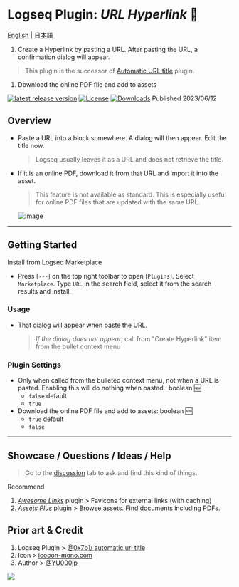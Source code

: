 # Logseq Plugin: *URL Hyperlink* 🔗

[English](https://github.com/YU000jp/logseq-plugin-confirmation-hyperlink) | [日本語](https://github.com/YU000jp/logseq-plugin-confirmation-hyperlink/blob/main/readme.ja.md)

1. Create a Hyperlink by pasting a URL. After pasting the URL, a confirmation dialog will appear.
  > This plugin is the successor of [Automatic URL title](https://github.com/0x7b1/logseq-plugin-automatic-url-title) plugin.
1. Download the online PDF file and add to assets

[![latest release version](https://img.shields.io/github/v/release/YU000jp/logseq-plugin-confirmation-hyperlink)](https://github.com/YU000jp/logseq-plugin-confirmation-hyperlink/releases)
[![License](https://img.shields.io/github/license/YU000jp/logseq-plugin-confirmation-hyperlink?color=blue)](https://github.com/YU000jp/logseq-plugin-confirmation-hyperlink/LICENSE)
[![Downloads](https://img.shields.io/github/downloads/YU000jp/logseq-plugin-confirmation-hyperlink/total.svg)](https://github.com/YU000jp/logseq-plugin-confirmation-hyperlink/releases)
 Published 2023/06/12

## Overview

- Paste a URL into a block somewhere. A dialog will then appear. Edit the title now.
  > Logseq usually leaves it as a URL and does not retrieve the title.
- If it is an online PDF, download it from that URL and import it into the asset.
  > This feature is not available as standard. This is especially useful for online PDF files that are updated with the same URL.

   ![image](https://github.com/YU000jp/logseq-plugin-confirmation-hyperlink/assets/111847207/e4ca591a-b6bb-4077-bd5d-4e42b184cb53)

---

## Getting Started

Install from Logseq Marketplace
  - Press [`---`] on the top right toolbar to open [`Plugins`]. Select `Marketplace`. Type `URL` in the search field, select it from the search results and install.

### Usage

  - That dialog will appear when paste the URL.
     > *If the dialog does not appear*, call from "Create Hyperlink" item from the bullet context menu

### Plugin Settings

- Only when called from the bulleted context menu, not when a URL is pasted. Enabling this will do nothing when pasted.: boolean 🆕
  - `false` default
  - `true`
- Download the online PDF file and add to assets: boolean 🆕
  - `true` default
  - `false`

---

## Showcase / Questions / Ideas / Help

> Go to the [discussion](https://github.com/YU000jp/logseq-plugin-confirmation-hyperlink/discussions) tab to ask and find this kind of things.

Recommend
  1. *[Awesome Links](https://github.com/yoyurec/logseq-awesome-links)* plugin
    > Favicons for external links (with caching)
  1. *[Assets Plus](https://github.com/xyhp915/logseq-assets-plus/)* plugin
    > Browse assets. Find documents including PDFs.

## Prior art & Credit

1. Logseq Plugin > [@0x7b1/ automatic url title](https://github.com/0x7b1/logseq-plugin-automatic-url-title)
1. Icon > [icooon-mono.com](https://icooon-mono.com/11386-%e3%82%a4%e3%83%b3%e3%82%bf%e3%83%bc%e3%83%8d%e3%83%83%e3%83%88%e3%81%ae%e3%82%a2%e3%82%a4%e3%82%b3%e3%83%b33/)
1. Author > [@YU000jp](https://github.com/YU000jp)

<a href="https://www.buymeacoffee.com/yu000japan"><img src="https://img.buymeacoffee.com/button-api/?text=Buy me a pizza&emoji=🍕&slug=yu000japan&button_colour=FFDD00&font_colour=000000&font_family=Poppins&outline_colour=000000&coffee_colour=ffffff" /></a>
